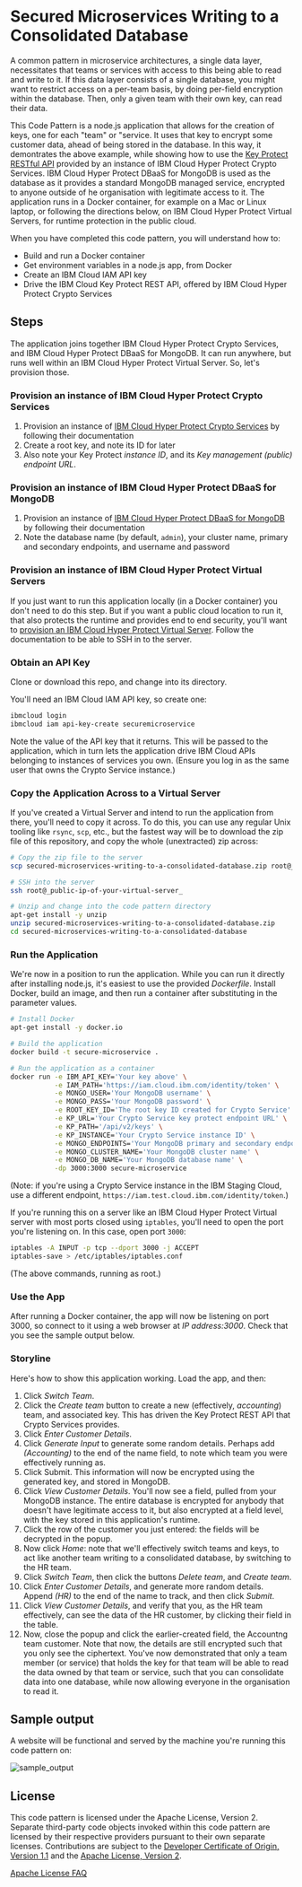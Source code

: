 # Secured Microservices Writing to a Consolidated Database

A common pattern in microservice architectures, a single data layer, necessitates that teams or services with access to this  being able to read and write to it. If this data layer consists of a single database, you might want to restrict access on a per-team basis, by doing per-field encryption within the database. Then, only a given team with their own key, can read their data.

This Code Pattern is a node.js application that allows for the creation of keys, one for each "team" or "service. It uses that key to encrypt some customer data, ahead of being stored in the database. In this way, it demontrates the above example, while showing how to use the [Key Protect RESTful API][key-protect-api] provided by an instance of IBM Cloud Hyper Protect Crypto Services. IBM Cloud Hyper Protect DBaaS for MongoDB is used as the database as it provides a standard MongoDB managed service, encrypted to anyone outside of he organisation with legitimate access to it. The application runs in a Docker container, for example on a Mac or Linux laptop, or following the directions below, on IBM Cloud Hyper Protect Virtual Servers, for runtime protection in the public cloud.

When you have completed this code pattern, you will understand how to:

- Build and run a Docker container
- Get environment variables in a node.js app, from Docker
- Create an IBM Cloud IAM API key
- Drive the IBM Cloud Key Protect REST API, offered by IBM Cloud Hyper Protect Crypto Services


## Steps

The application joins together IBM Cloud Hyper Protect Crypto Services, and IBM Cloud Hyper Protect DBaaS for MongoDB. It can run anywhere, but runs well within an IBM Cloud Hyper Protect Virtual Server. So, let's provision those.


### Provision an instance of IBM Cloud Hyper Protect Crypto Services

1. Provision an instance of [IBM Cloud Hyper Protect Crypto Services][prov-hpcs] by following their documentation
2. Create a root key, and note its ID for later
3. Also note your Key Protect _instance ID_, and its _Key management (public) endpoint URL_.


### Provision an instance of IBM Cloud Hyper Protect DBaaS for MongoDB

1. Provision an instance of [IBM Cloud Hyper Protect DBaaS for MongoDB][prov-dbaas] by following their documentation
2. Note the database name (by default, `admin`), your cluster name, primary and secondary endpoints, and username and password


### Provision an instance of IBM Cloud Hyper Protect Virtual Servers

If you just want to run this application locally (in a Docker container) you don't need to do this step. But if you want a public cloud location to run it, that also protects the runtime and provides end to end security, you'll want to [provision an IBM Cloud Hyper Protect Virtual Server][prov-hpvs]. Follow the documentation to be able to SSH in to the server.

### Obtain an API Key

Clone or download this repo, and change into its directory.

You'll need an IBM Cloud IAM API key, so create one:

```bash
ibmcloud login
ibmcloud iam api-key-create securemicroservice
```

Note the value of the API key that it returns. This will be passed to the application, which in turn lets the application drive IBM Cloud APIs belonging to instances of services you own. (Ensure you log in as the same user that owns the Crypto Service instance.)


### Copy the Application Across to a Virtual Server

If you've created a Virtual Server and intend to run the application from there, you'll need to copy it across. To do this, you can use any regular Unix tooling like `rsync`, `scp`, etc., but the fastest way will be to download the zip file of this repository, and copy the whole (unextracted) zip across:

```bash
# Copy the zip file to the server
scp secured-microservices-writing-to-a-consolidated-database.zip root@_public-ip-of-your-virtual-server_

# SSH into the server
ssh root@_public-ip-of-your-virtual-server_

# Unzip and change into the code pattern directory
apt-get install -y unzip
unzip secured-microservices-writing-to-a-consolidated-database.zip
cd secured-microservices-writing-to-a-consolidated-database
```


### Run the Application

We're now in a position to run the application. While you can run it directly after installing node.js, it's easiest to use the provided _Dockerfile_. Install Docker, build an image, and then run a container after substituting in the parameter values.

```bash
# Install Docker
apt-get install -y docker.io

# Build the application
docker build -t secure-microservice .

# Run the application as a container
docker run -e IBM_API_KEY='Your key above' \
           -e IAM_PATH='https://iam.cloud.ibm.com/identity/token' \
           -e MONGO_USER='Your MongoDB username' \
           -e MONGO_PASS='Your MongoDB password' \
           -e ROOT_KEY_ID='The root key ID created for Crypto Service' \
           -e KP_URL='Your Crypto Service key protect endpoint URL' \
           -e KP_PATH='/api/v2/keys' \
           -e KP_INSTANCE='Your Crypto Service instance ID' \
           -e MONGO_ENDPOINTS='Your MongoDB primary and secondary endpoints (with ports), comma-separated' \
           -e MONGO_CLUSTER_NAME='Your MongoDB cluster name' \
           -e MONGO_DB_NAME='Your MongoDB database name' \
           -dp 3000:3000 secure-microservice
```

(Note: if you're using a Crypto Service instance in the IBM Staging Cloud, use a different endpoint, `https://iam.test.cloud.ibm.com/identity/token`.)

If you're running this on a server like an IBM Cloud Hyper Protect Virtual server with most ports closed using `iptables`, you'll need to open the port you're listening on. In this case, open port `3000`:

```bash
iptables -A INPUT -p tcp --dport 3000 -j ACCEPT
iptables-save > /etc/iptables/iptables.conf 
```

(The above commands, running as root.)


### Use the App

After running a Docker container, the app will now be listening on port 3000, so connect to it using a web browser at _IP address:3000_. Check that you see the sample output below.


### Storyline

Here's how to show this application working. Load the app, and then:

1. Click _Switch Team_.
2. Click the _Create team_ button to create a new (effectively, _accounting_) team, and associated key. This has driven the Key Protect REST API that Crypto Services provides.
3. Click _Enter Customer Details_.
4. Click _Generate Input_ to generate some random details. Perhaps add _(Accounting)_ to the end of the name field, to note which team you were effectively running as.
5. Click Submit. This information will now be encrypted using the generated key, and stored in MongoDB.
6. Click _View Customer Details_. You'll now see a field, pulled from your MongoDB instance. The entire database is encrypted for anybody that doesn't have legitimate access to it, but also encrypted at a field level, with the key stored in this application's runtime.
7. Click the row of the customer you just entered: the fields will be decrypted in the popup.
8. Now click _Home_: note that we'll effectively switch teams and keys, to act like another team writing to a consolidated database, by switching to the HR team.
9. Click _Switch Team_, then click the buttons _Delete team_, and _Create team_.
10. Click _Enter Customer Details_, and generate more random details. Append _(HR)_ to the end of the name to track, and then click _Submit_.
11. Click _View Customer Details_, and verify that you, as the HR team effectively, can see the data of the HR customer, by clicking their field in the table.
12. Now, close the popup and click the earlier-created field, the Accountng team customer. Note that now, the details are still encrypted such that you only see the ciphertext. You've now demonstrated that only a team member (or service) that holds the key for that team will be able to read the data owned by that team or service, such that you can consolidate data into one database, while now allowing everyone in the organisation to read it.


## Sample output

A website will be functional and served by the machine you're running
this code pattern on:

![sample_output](public/architecture.png)


## License

This code pattern is licensed under the Apache License,
Version 2. Separate third-party code objects invoked within this code
pattern are licensed by their respective providers pursuant to their
own separate licenses. Contributions are subject to the [Developer
Certificate of Origin, Version 1.1](https://developercertificate.org/)
and the [Apache License, Version
2](https://www.apache.org/licenses/LICENSE-2.0.txt).

[Apache License
FAQ](https://www.apache.org/foundation/license-faq.html#WhatDoesItMEAN)


[key-protect-api]: https://cloud.ibm.com/apidocs/hs-crypto
[prov-hpcs]: https://cloud.ibm.com/docs/services/hs-crypto?topic=hs-crypto-get-started
[prov-dbaas]: https://cloud.ibm.com/docs/services/hyper-protect-dbaas-for-mongodb?topic=hyper-protect-dbaas-for-mongodb-gettingstarted
[prov-hpvs]: https://cloud.ibm.com/docs/services/hp-virtual-servers?topic=hp-virtual-servers-provision

